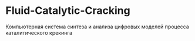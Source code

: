 # Fluid-Catalytic-Cracking
Компьютерная система синтеза и анализа цифровых моделей процесса каталитического крекинга

